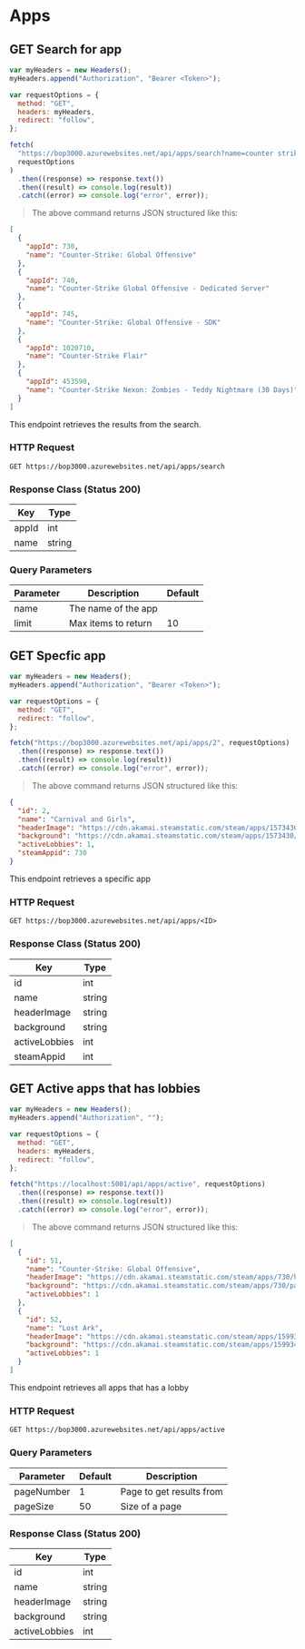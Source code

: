 # Apps

<!--- GET --->

## GET Search for app

```javascript
var myHeaders = new Headers();
myHeaders.append("Authorization", "Bearer <Token>");

var requestOptions = {
  method: "GET",
  headers: myHeaders,
  redirect: "follow",
};

fetch(
  "https://bop3000.azurewebsites.net/api/apps/search?name=counter strike global offensive&limit=5",
  requestOptions
)
  .then((response) => response.text())
  .then((result) => console.log(result))
  .catch((error) => console.log("error", error));
```

> The above command returns JSON structured like this:

```json
[
  {
    "appId": 730,
    "name": "Counter-Strike: Global Offensive"
  },
  {
    "appId": 740,
    "name": "Counter-Strike Global Offensive - Dedicated Server"
  },
  {
    "appId": 745,
    "name": "Counter-Strike: Global Offensive - SDK"
  },
  {
    "appId": 1020710,
    "name": "Counter-Strike Flair"
  },
  {
    "appId": 453590,
    "name": "Counter-Strike Nexon: Zombies - Teddy Nightmare (30 Days)"
  }
]
```

This endpoint retrieves the results from the search.

### HTTP Request

`GET https://bop3000.azurewebsites.net/api/apps/search`

### Response Class (Status 200)

| Key   | Type   |
| ----- | ------ |
| appId | int    |
| name  | string |

### Query Parameters

| Parameter | Description         | Default |
| --------- | ------------------- | ------- |
| name      | The name of the app |         |
| limit     | Max items to return | 10      |

## GET Specfic app

```javascript
var myHeaders = new Headers();
myHeaders.append("Authorization", "Bearer <Token>");

var requestOptions = {
  method: "GET",
  redirect: "follow",
};

fetch("https://bop3000.azurewebsites.net/api/apps/2", requestOptions)
  .then((response) => response.text())
  .then((result) => console.log(result))
  .catch((error) => console.log("error", error));
```

> The above command returns JSON structured like this:

```json
{
  "id": 2,
  "name": "Carnival and Girls",
  "headerImage": "https://cdn.akamai.steamstatic.com/steam/apps/1573430/header.jpg?t=1617118165",
  "background": "https://cdn.akamai.steamstatic.com/steam/apps/1573430/page_bg_generated_v6b.jpg?t=1617118165",
  "activeLobbies": 1,
  "steamAppid": 730
}
```

This endpoint retrieves a specific app

### HTTP Request

`GET https://bop3000.azurewebsites.net/api/apps/<ID>`

### Response Class (Status 200)

| Key           | Type   |
| ------------- | ------ |
| id            | int    |
| name          | string |
| headerImage   | string |
| background    | string |
| activeLobbies | int    |
| steamAppid    | int    |

## GET Active apps that has lobbies

```javascript
var myHeaders = new Headers();
myHeaders.append("Authorization", "");

var requestOptions = {
  method: "GET",
  headers: myHeaders,
  redirect: "follow",
};

fetch("https://localhost:5001/api/apps/active", requestOptions)
  .then((response) => response.text())
  .then((result) => console.log(result))
  .catch((error) => console.log("error", error));
```

> The above command returns JSON structured like this:

```json
[
  {
    "id": 51,
    "name": "Counter-Strike: Global Offensive",
    "headerImage": "https://cdn.akamai.steamstatic.com/steam/apps/730/header.jpg?t=1641233427",
    "background": "https://cdn.akamai.steamstatic.com/steam/apps/730/page_bg_generated_v6b.jpg?t=1641233427",
    "activeLobbies": 1
  },
  {
    "id": 52,
    "name": "Lost Ark",
    "headerImage": "https://cdn.akamai.steamstatic.com/steam/apps/1599340/header.jpg?t=1644892919",
    "background": "https://cdn.akamai.steamstatic.com/steam/apps/1599340/page_bg_generated_v6b.jpg?t=1644892919",
    "activeLobbies": 1
  }
]
```

This endpoint retrieves all apps that has a lobby

### HTTP Request

`GET https://bop3000.azurewebsites.net/api/apps/active`

### Query Parameters

| Parameter  | Default | Description              |
| ---------- | ------- | ------------------------ |
| pageNumber | 1       | Page to get results from |
| pageSize   | 50      | Size of a page           |

### Response Class (Status 200)

| Key           | Type   |
| ------------- | ------ |
| id            | int    |
| name          | string |
| headerImage   | string |
| background    | string |
| activeLobbies | int    |

<!--- POST --->

<!--- PUT --->

<!--- DELETE --->
